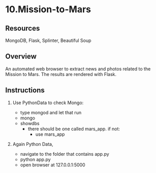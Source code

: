 # 10.Mission-to-Mars

## Resources
MongoDB, Flask, Splinter, Beautiful Soup

## Overview
An automated web browser to extract news and photos related to the Mission to Mars.  The results are rendered with Flask.


## Instructions

1. Use PythonData to check Mongo:
	- type mongod and let that run
	- mongo
	- showdbs
		- there should be one called mars_app.  if not:
			- use mars_app

2. Again Python Data, 
	- navigate to the folder that contains app.py
	- python app.py
	- open browser at 127.0.0.1:5000
	
